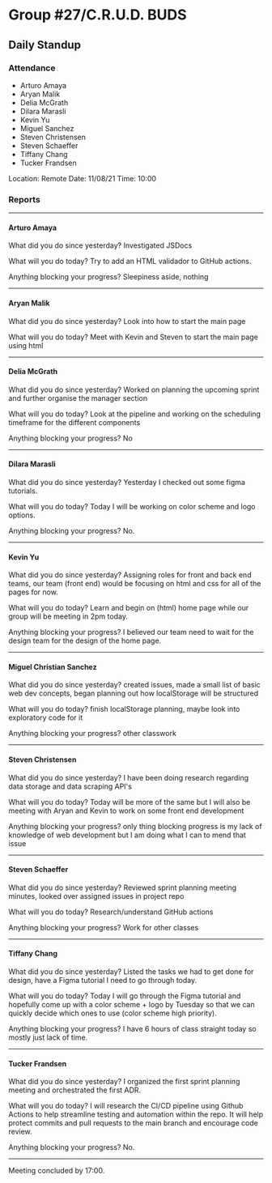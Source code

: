 # Group #27/C.R.U.D. BUDS
## Daily Standup

### Attendance
- Arturo Amaya
- Aryan Malik
- Delia McGrath
- Dilara Marasli
- Kevin Yu
- Miguel Sanchez
- Steven Christensen
- Steven Schaeffer
- Tiffany Chang
- Tucker Frandsen

Location: Remote
Date: 11/08/21
Time: 10:00

### Reports

<hr />

#### Arturo Amaya

What did you do since yesterday?
Investigated JSDocs

What will you do today?
Try to add an HTML validador to GitHub actions.

Anything blocking your progress?
Sleepiness aside, nothing

<hr />

#### Aryan Malik

What did you do since yesterday?
Look into how to start the main page

What will you do today?
Meet with Kevin and Steven to start the main page using html

<hr />

#### Delia McGrath

What did you do since yesterday?
Worked on planning the upcoming sprint and further organise the manager section

What will you do today?
Look at the pipeline and working on the scheduling timeframe for the different components

Anything blocking your progress?
No

<hr />

#### Dilara Marasli 

What did you do since yesterday?
Yesterday I checked out some figma tutorials.

What will you do today?
Today I will be working on color scheme and logo options.

Anything blocking your progress?
No.

<hr />


#### Kevin Yu

What did you do since yesterday?
Assigning roles for front and back end teams, our team (front end) would be focusing on html and css for all of the pages for now.

What will you do today?
Learn and begin on (html) home page while our group will be meeting in 2pm today.

Anything blocking your progress?
I believed our team need to wait for the design team for the design of the home page.

<hr />

#### Miguel Christian Sanchez

What did you do since yesterday?
created issues, made a small list of basic web dev concepts, began planning out how localStorage will be structured

What will you do today?
finish localStorage planning, maybe look into exploratory code for it

Anything blocking your progress?
other classwork

<hr />

#### Steven Christensen

What did you do since yesterday?
I have been doing research regarding data storage and data scraping API's

What will you do today?
Today will be more of the same but I will also be meeting with Aryan and Kevin to work on some front end development

Anything blocking your progress?
only thing blocking progress is my lack of knowledge of web development but I am doing what I can to mend that issue

<hr />

#### Steven Schaeffer

What did you do since yesterday?
Reviewed sprint planning meeting minutes, looked over assigned issues in project repo

What will you do today?
Research/understand GitHub actions

Anything blocking your progress?
Work for other classes

<hr />

#### Tiffany Chang

What did you do since yesterday?
Listed the tasks we had to get done for design, have a Figma tutorial I need to go through today.

What will you do today?
Today I will go through the Figma tutorial and hopefully come up with a color scheme + logo by Tuesday so that we can quickly decide which ones to use (color scheme high priority).

Anything blocking your progress?
I have 6 hours of class straight today so mostly just lack of time.

<hr />

#### Tucker Frandsen
What did you do since yesterday?
I organized the first sprint planning meeting and orchestrated the first ADR.

What will you do today?
I will research the CI/CD pipeline using Github Actions to help streamline testing and automation within the repo. It will help protect commits and pull requests to the main branch and encourage code review.

Anything blocking your progress?
No.
<hr />

Meeting concluded by 17:00.